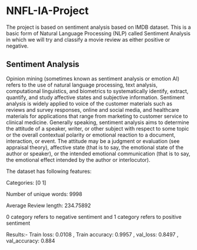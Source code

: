 # NNFL-IA-Project
The project is based on sentiment analysis based on IMDB dataset.
This is a basic form of Natural Language Processing (NLP) called Sentiment Analysis in which we will try and classify a movie review as either positive or negative.
## Sentiment Analysis
Opinion mining (sometimes known as sentiment analysis or emotion AI) refers to the use of natural language processing, text analysis, computational linguistics, and biometrics to systematically identify, extract, quantify, and study affective states and subjective information. Sentiment analysis is widely applied to voice of the customer materials such as reviews and survey responses, online and social media, and healthcare materials for applications that range from marketing to customer service to clinical medicine. Generally speaking, sentiment analysis aims to determine the attitude of a speaker, writer, or other subject with respect to some topic or the overall contextual polarity or emotional reaction to a document, interaction, or event. The attitude may be a judgment or evaluation (see appraisal theory), affective state (that is to say, the emotional state of the author or speaker), or the intended emotional communication (that is to say, the emotional effect intended by the author or interlocutor).

The dataset has following features:

Categories: [0 1]

Number of unique words: 9998

Average Review length: 234.75892

0 category refers to negative sentiment and 1 category refers to positive sentiment 

Results:- Train loss: 0.0108 , Train accuracy: 0.9957 , val_loss: 0.8497 , val_accuracy: 0.884
